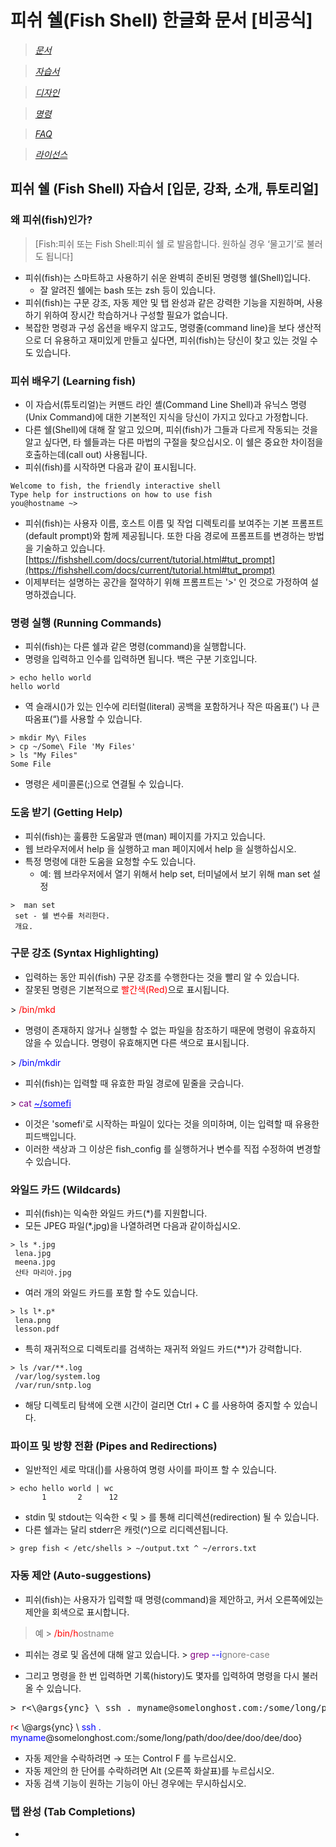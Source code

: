 # 피쉬 쉘(Fish Shell) 한글화 문서 [비공식]

> *[문서](https://j2doll.github.io/fish-shell-docs-kor/doc/)*

> *[자습서](https://j2doll.github.io/fish-shell-docs-kor/tutorial/)*

> *[디자인](https://j2doll.github.io/fish-shell-docs-kor/design/)*

> *[명령](https://j2doll.github.io/fish-shell-docs-kor/commands/)*

> *[FAQ](https://j2doll.github.io/fish-shell-docs-kor/faq/)*

> *[라이선스](https://j2doll.github.io/fish-shell-docs-kor/license-fish/)*

## 피쉬 쉘 (Fish Shell) 자습서 [입문, 강좌, 소개, 튜토리얼]

### 왜 피쉬(fish)인가?
> [Fish:피쉬 또는 Fish Shell:피쉬 쉘 로 발음합니다. 원하실 경우 ‘물고기’로 불러도 됩니다]

- 피쉬(fish)는 스마트하고 사용하기 쉬운 완벽히 준비된 명령행 쉘(Shell)입니다.
	- 잘 알려진 쉘에는 bash 또는 zsh 등이 있습니다. 
- 피쉬(fish)는 구문 강조, 자동 제안 및 탭 완성과 같은 강력한 기능을 지원하며, 사용하기 위하여 장시간 학습하거나 구성할 필요가 없습니다.
- 복잡한 명령과 구성 옵션을 배우지 않고도, 명령줄(command line)을 보다 생산적으로 더 유용하고 재미있게 만들고 싶다면, 피쉬(fish)는 당신이 찾고 있는 것일 수도 있습니다.

### 피쉬 배우기 (Learning fish)
- 이 자습서(튜토리얼)는 커맨드 라인 셸(Command Line Shell)과 유닉스 명령(Unix Command)에 대한 기본적인 지식을 당신이 가지고 있다고 가정합니다.
- 다른 쉘(Shell)에 대해 잘 알고 있으며, 피쉬(fish)가 그들과 다르게 작동되는 것을 알고 싶다면, 타 쉘들과는 다른 마법의 구절을 찾으십시오. 이 쉘은 중요한 차이점을 호출하는데(call out) 사용됩니다.
- 피쉬(fish)를 시작하면 다음과 같이 표시됩니다.

```fish
Welcome to fish, the friendly interactive shell
Type help for instructions on how to use fish
you@hostname ~>
```

- 피쉬(fish)는 사용자 이름, 호스트 이름 및 작업 디렉토리를 보여주는 기본 프롬프트(default prompt)와 함께 제공됩니다. 또한 다음 경로에 프롬프트를 변경하는 방법을 기술하고 있습니다. [https://fishshell.com/docs/current/tutorial.html#tut_prompt](https://fishshell.com/docs/current/tutorial.html#tut_prompt)
- 이제부터는 설명하는 공간을 절약하기 위해 프롬프트는 '>' 인 것으로 가정하여 설명하겠습니다.

### 명령 실행 (Running Commands)
- 피쉬(fish)는 다른 쉘과 같은 명령(command)을 실행합니다.
- 명령을 입력하고 인수를 입력하면 됩니다. 백은 구분 기호입니다.

```fish
> echo hello world
hello world
```

- 역 슬래시(\)가 있는 인수에 리터럴(literal) 공백을 포함하거나 작은 따옴표(') 나 큰 따옴표(“)를 사용할 수 있습니다.

```fish
> mkdir My\ Files
> cp ~/Some\ File 'My Files'
> ls "My Files"
Some File
```

- 명령은 세미콜론(;)으로 연결될 수 있습니다.

### 도움 받기 (Getting Help)
- 피쉬(fish)는 훌륭한 도움말과 맨(man) 페이지를 가지고 있습니다.
- 웹 브라우저에서 help 을 실행하고 man 페이지에서 help 을 실행하십시오.
- 특정 명령에 대한 도움을 요청할 수도 있습니다.
	- 예: 웹 브라우저에서 열기 위해서 help set, 터미널에서 보기 위해 man set 설정
	
```fish
>  man set
 set - 쉘 변수를 처리한다.
 개요.
```	

### 구문 강조 (Syntax Highlighting)
- 입력하는 동안 피쉬(fish) 구문 강조를 수행한다는 것을 빨리 알 수 있습니다.
- 잘못된 명령은 기본적으로 <font color="red">빨간색(Red)</font>으로 표시됩니다.

\> <font color="red">/bin/mkd</font>

- 명령이 존재하지 않거나 실행할 수 없는 파일을 참조하기 때문에 명령이 유효하지 않을 수 있습니다. 명령이 유효해지면 다른 색으로 표시됩니다.

\> <font color="blue">/bin/mkdir</font>
 
-  피쉬(fish)는 입력할 때 유효한 파일 경로에 밑줄을 긋습니다.

\> <font color="purple">cat</font> <font color="blue"><u>~/somefi</u></font>
 
- 이것은 'somefi'로 시작하는 파일이 있다는 것을 의미하며, 이는 입력할 때 유용한 피드백입니다.
- 이러한 색상과 그 이상은 fish_config 를 실행하거나 변수를 직접 수정하여 변경할 수 있습니다.

### 와일드 카드 (Wildcards)
- 피쉬(fish)는 익숙한 와일드 카드(*)를 지원합니다.
- 모든 JPEG 파일(*.jpg)을 나열하려면 다음과 같이하십시오.

```fish
> ls *.jpg
 lena.jpg
 meena.jpg
 산타 마리아.jpg
```

- 여러 개의 와일드 카드를 포함 할 수도 있습니다.

```fish
> ls l*.p*
 lena.png
 lesson.pdf
```

- 특히 재귀적으로 디렉토리를 검색하는 재귀적 와일드 카드(**)가 강력합니다.

```fish
> ls /var/**.log
 /var/log/system.log
 /var/run/sntp.log
```

- 해당 디렉토리 탐색에 오랜 시간이 걸리면 Ctrl + C 를 사용하여 중지할 수 있습니다.

### 파이프 및 방향 전환 (Pipes and Redirections)
- 일반적인 세로 막대(\|)를 사용하여 명령 사이를 파이프 할 수 있습니다.

```fish
> echo hello world | wc
       1       2      12
```

- stdin 및 stdout는 익숙한 < 및 > 를 통해 리디렉션(redirection) 될 수 있습니다.
- 다른 쉘과는 달리 stderr은 캐럿(^)으로 리디렉션됩니다.

```fish
> grep fish < /etc/shells > ~/output.txt ^ ~/errors.txt
```

### 자동 제안 (Auto-suggestions)
- 피쉬(fish)는 사용자가 입력할 때 명령(command)을 제안하고, 커서 오른쪽에있는 제안을 회색으로 표시합니다.

> 예
	> <font color="red">/bin/h</font><font color="grey">ostname</font>

- 피쉬는 경로 및 옵션에 대해 알고 있습니다.
\> <font color="purple">grep</font> <font color="blue">--i</font><font color="grey">gnore-case</font>

- 그리고 명령을 한 번 입력하면 기록(history)도 몇자를 입력하여 명령을 다시 불러올 수 있습니다.

<pre class="fish cli-dark"><span class="prompt">&gt;</span> <span class="error">r<span class="redirect">&lt;</span></span>\@args{ync} \ <span class="argument">ssh</span> <span class="argument">.</span> <span class="argument">myname</span><span>@</span>somelonghost.com:/some/long/path/doo/dee/doo/dee/doo}
</pre>

<font color="red">r</font>\<
\\\@args\{ync\} 
\\ <font color="blue">ssh . myname</font>@somelonghost.com:/some/long/path/doo/dee/doo/dee/doo\}

- 자동 제안을 수락하려면  → 또는 Control F 를 누르십시오. 
- 자동 제안의 한 단어를 수락하려면  Alt (오른쪽 화살표)를 누르십시오.
- 자동 검색 기능이 원하는 기능이 아닌 경우에는 무시하십시오.

### 탭 완성 (Tab Completions)

- 



 
